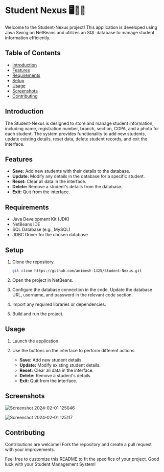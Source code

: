 # Student Nexus 🖥️👨‍🎓

Welcome to the Student-Nexus project! This application is developed using Java Swing on NetBeans and utilizes an SQL database to manage student information efficiently.

## Table of Contents

- [Introduction](#introduction)
- [Features](#features)
- [Requirements](#requirements)
- [Setup](#setup)
- [Usage](#usage)
- [Screenshots](#screenshots)
- [Contributing](#contributing)


## Introduction

The Student-Nexus is designed to store and manage student information, including name, registration number, branch, section, CGPA, and a photo for each student. The system provides functionality to add new students, update existing details, reset data, delete student records, and exit the interface.

## Features

- **Save:** Add new students with their details to the database.
- **Update:** Modify any details in the database for a specific student.
- **Reset:** Clear all data in the interface.
- **Delete:** Remove a student's details from the database.
- **Exit:** Quit from the interface.

## Requirements

- Java Development Kit (JDK)
- NetBeans IDE
- SQL Database (e.g., MySQL)
- JDBC Driver for the chosen database

## Setup

1. Clone the repository.
   ```bash
   git clone https://github.com/animesh-1425/Student-Nexus.git
   ```

2. Open the project in NetBeans.

3. Configure the database connection in the code. Update the database URL, username, and password in the relevant code section.

4. Import any required libraries or dependencies.

5. Build and run the project.

## Usage

1. Launch the application.

2. Use the buttons on the interface to perform different actions:
   - **Save:** Add new student details.
   - **Update:** Modify existing student details.
   - **Reset:** Clear all data in the interface.
   - **Delete:** Remove a student's details.
   - **Exit:** Quit from the interface.

## Screenshots

![Screenshot 2024-02-01 125046](https://github.com/animesh-1425/StudentManagementSystem/assets/89731346/0fae5be9-2b75-49f2-95de-ea4bb3f2cb86)



![Screenshot 2024-02-01 125117](https://github.com/animesh-1425/StudentManagementSystem/assets/89731346/b6f42415-2c85-451c-9fba-6896eb8d57e5)


## Contributing

Contributions are welcome! Fork the repository and create a pull request with your improvements.


Feel free to customize this README to fit the specifics of your project. Good luck with your Student Management System!
